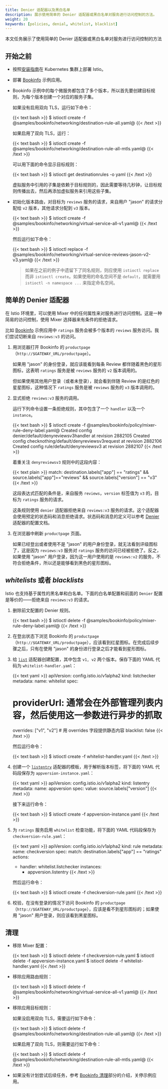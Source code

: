 ```yaml
---
title: Denier 适配器以及黑白名单
description: 展示使用简单的 Denier 适配器或黑白名单对服务进行访问控制的方法。
weight: 20
keywords: [policies, denial, whitelist, blacklist]
---
```


本文任务展示了使用简单的 Denier 适配器或黑白名单对服务进行访问控制的方法

## 开始之前

* 按照[安装指南](/zh/docs/setup/kubernetes/)在 Kubernetes 集群上部署 Istio。
* 部署 [Bookinfo](/zh/docs/examples/bookinfo/) 示例应用。
* Bookinfo 示例中的每个微服务都包含了多个版本，所以首先要创建目标规则，为每个版本创建一个对应的服务子集。

    如果没有启用双向 TLS，运行如下命令：

    {{< text bash >}}
    $ istioctl create -f @samples/bookinfo/networking/destination-rule-all.yaml@
    {{< /text >}}

    如果启用了双向 TLS，运行：

    {{< text bash >}}
    $ istioctl create -f @samples/bookinfo/networking/destination-rule-all-mtls.yaml@
    {{< /text >}}

    可以用下面的命令显示目标规则：

    {{< text bash >}}
    $ istioctl get destinationrules -o yaml
    {{< /text >}}

    虚拟服务中引用的子集是依赖于目标规则的，因此需要等待几秒钟，让目标规则传播出去，然后再添加虚拟服务来引用这些子集。

* 初始化版本路由，对目标为 `reviews` 服务的请求，来自用户 "jason" 的请求分配给 `v2` 版本，其他请求分配到 `v3` 版本。

    {{< text bash >}}
    $ istioctl create -f @samples/bookinfo/networking/virtual-service-all-v1.yaml@
    {{< /text >}}

    然后运行如下命令：

    {{< text bash >}}
    $ istioctl replace -f @samples/bookinfo/networking/virtual-service-reviews-jason-v2-v3.yaml@
    {{< /text >}}

    > 如果在之前的例子中遗留下了同名规则，则应使用 `istioctl replace` 而非 `istioctl create`。如果使用的命名空间不是 `default`，就需要用 `istioctl -n namespace ...` 来指定命名空间。

## 简单的 Denier 适配器

在 Istio 环境里，可以使用 Mixer 中的任何属性来对服务进行访问控制。这是一种简易的访问控制，使用 Mixer 选择器来有条件的拒绝请求。

比如 [Bookinfo](/zh/docs/examples/bookinfo/) 示例应用中 `ratings` 服务会被多个版本的 `reviews` 服务访问。我们尝试切断来自 `reviews:v3` 的访问。

1. 用浏览器打开 Bookinfo 的 `productpage`（`http://$GATEWAY_URL/productpage`）。

    如果用 "jason" 的身份登录，就应该能看到每条 Review 都伴随着黑色的星形图标，这表明 `ratings` 服务是被 `reviews` 服务的 `v2` 版本调用的。

    但如果使用其他用户登录（或者未登录），就会看到伴随 Review 的是红色的星星图标，这种情况下 `ratings` 服务是被 `reviews` 服务的 `v3` 版本调用的。

1. 显式拒绝 `reviews:v3` 服务的调用。

    运行下列命令设置一条拒绝规则，其中包含了一个 `handler` 以及一个 `instance`。

    {{< text bash >}}
    $ istioctl create -f @samples/bookinfo/policy/mixer-rule-deny-label.yaml@
    Created config denier/default/denyreviewsv3handler at revision 2882105
    Created config checknothing/default/denyreviewsv3request at revision 2882106
    Created config rule/default/denyreviewsv3 at revision 2882107
    {{< /text >}}

    着重关注 `denyreviewsv3` 规则中的这段内容：

    {{< text plain >}}
    match: destination.labels["app"] == "ratings" && source.labels["app"]=="reviews" && source.labels["version"] == "v3"
    {{< /text >}}

    这段表达式匹配的条件是，来自服务 `reviews`，`version` 标签值为 `v3` 的，目标为 `ratings` 服务的请求。

    这条规则使用 `denier` 适配器拒绝来自 `reviews:v3` 服务的请求。这个适配器会使用预定的状态码和消息拒绝请求。状态码和消息的定义可以参考 [Denier](/zh/docs/reference/config/policy-and-telemetry/adapters/denier/) 适配器的配置文档。

1. 在浏览器中刷新 `productpage` 页面。

    如果已经登出或者使用不是 "jason" 的用户身份登录，就无法看到评级图标了，这是因为 `reviews:v3` 服务对 `ratings` 服务的访问已经被拒绝了。反之，如果使用 "jason" 用户登录，因为这一用户使用的是 `reviews:v2` 的服务，不符合拒绝条件，所以还是能够看到黑色的星形图标。

## _whitelists_ 或者 _blacklists_

Istio 也支持基于属性的黑名单和白名单。下面的白名单配置和前面的 `Denier` 配置是等价的——拒绝来自 `reviews:v3` 的请求。

1. 删除前文配置的 Denier 规则。

    {{< text bash >}}
    $ istioctl delete -f @samples/bookinfo/policy/mixer-rule-deny-label.yaml@
    {{< /text >}}

1. 在登出状态下浏览 Bookinfo 的 `productpage`（`http://$GATEWAY_URL/productpage`），应该看到红星图标。在完成后续步骤之后，只有在使用 "jason" 的身份进行登录之后才能看到星形图标。

1. 给 [`list`](/zh/docs/reference/config/policy-and-telemetry/adapters/list/) 适配器创建配置，其中包含 `v1, v2` 两个版本。保存下面的 YAML 代码为 `whitelist-handler.yaml`：

    {{< text yaml >}}
    apiVersion: config.istio.io/v1alpha2
    kind: listchecker
    metadata:
      name: whitelist
    spec:
      # providerUrl: 通常会在外部管理列表内容，然后使用这一参数进行异步的抓取
      overrides: ["v1", "v2"]  # 用 overrides 字段提供静态内容
      blacklist: false
    {{< /text >}}

    然后运行命令：

    {{< text bash >}}
    $ istioctl create -f whitelist-handler.yaml
    {{< /text >}}

1. 创建一个 [`listentry`](/zh/docs/reference/config/policy-and-telemetry/templates/listentry/) 适配器的模板，用于解析版本标签，将下面的 YAML 代码段保存为 `appversion-instance.yaml`：

    {{< text yaml >}}
    apiVersion: config.istio.io/v1alpha2
    kind: listentry
    metadata:
      name: appversion
    spec:
      value: source.labels["version"]
    {{< /text >}}

    接下来运行命令：

    {{< text bash >}}
    $ istioctl create -f appversion-instance.yaml
    {{< /text >}}

1. 为 `ratings` 服务启用 `whitelist` 检查功能，将下面的 YAML 代码段保存为 `checkversion-rule.yaml`：

    {{< text yaml >}}
    apiVersion: config.istio.io/v1alpha2
    kind: rule
    metadata:
      name: checkversion
    spec:
      match: destination.labels["app"] == "ratings"
      actions:
      - handler: whitelist.listchecker
        instances:
        - appversion.listentry
    {{< /text >}}

    然后运行命令：

    {{< text bash >}}
    $ istioctl create -f checkversion-rule.yaml
    {{< /text >}}

1. 校验，在没有登录的情况下访问 Bookinfo 的 `productpage`（`http://$GATEWAY_URL/productpage`），应该是看不到星形图标的；如果使用 "jason" 用户登录，则应该看到黑星图标。

## 清理

* 移除 Mixer 配置：

    {{< text bash >}}
    $ istioctl delete -f checkversion-rule.yaml
    $ istioctl delete -f appversion-instance.yaml
    $ istioctl delete -f whitelist-handler.yaml
    {{< /text >}}

* 移除应用路由规则：

    {{< text bash >}}
    $ istioctl delete -f @samples/bookinfo/networking/virtual-service-all-v1.yaml@
    {{< /text >}}

* 移除应用目标规则：

    如果没启用双向 TLS，需要运行如下命令：

    {{< text bash >}}
    $ istioctl delete -f @samples/bookinfo/networking/destination-rule-all.yaml@
    {{< /text >}}

    如果启用了双向 TLS，则需要运行如下命令：

    {{< text bash >}}
    $ istioctl delete -f @samples/bookinfo/networking/destination-rule-all-mtls.yaml@
    {{< /text >}}

* 如果没有计划尝试后续任务，参考 [Bookinfo 清理](/zh/docs/examples/bookinfo/#清理)部分的介绍，关停示例应用。
